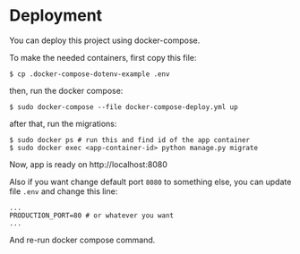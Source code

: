 # Deployment
You can deploy this project using docker-compose.

To make the needed containers, first copy this file:

```shell
$ cp .docker-compose-dotenv-example .env
```

then, run the docker compose:

```shell
$ sudo docker-compose --file docker-compose-deploy.yml up
```

after that, run the migrations:

```shell
$ sudo docker ps # run this and find id of the app container
$ sudo docker exec <app-container-id> python manage.py migrate
```

Now, app is ready on http://localhost:8080

Also if you want change default port `8080` to something else, you can update file `.env` and change this line:

```
...
PRODUCTION_PORT=80 # or whatever you want
...
```

And re-run docker compose command.

